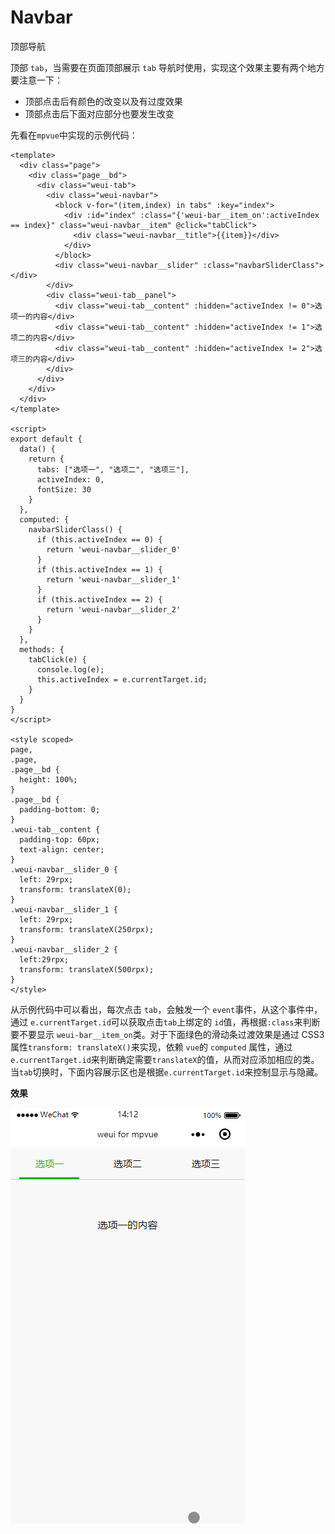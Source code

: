 # Navbar
顶部导航

顶部 `tab`，当需要在页面顶部展示 `tab` 导航时使用，实现这个效果主要有两个地方要注意一下：
* 顶部点击后有颜色的改变以及有过度效果
* 顶部点击后下面对应部分也要发生改变

先看在`mpvue`中实现的示例代码：

```
<template>
  <div class="page">
    <div class="page__bd">
      <div class="weui-tab">
        <div class="weui-navbar">
          <block v-for="(item,index) in tabs" :key="index">
            <div :id="index" :class="{'weui-bar__item_on':activeIndex == index}" class="weui-navbar__item" @click="tabClick">
              <div class="weui-navbar__title">{{item}}</div>
            </div>
          </block>
          <div class="weui-navbar__slider" :class="navbarSliderClass"></div>
        </div>
        <div class="weui-tab__panel">
          <div class="weui-tab__content" :hidden="activeIndex != 0">选项一的内容</div>
          <div class="weui-tab__content" :hidden="activeIndex != 1">选项二的内容</div>
          <div class="weui-tab__content" :hidden="activeIndex != 2">选项三的内容</div>
        </div>
      </div>
    </div>
  </div>
</template>

<script>
export default {
  data() {
    return {
      tabs: ["选项一", "选项二", "选项三"],
      activeIndex: 0,
      fontSize: 30
    }
  },
  computed: {
    navbarSliderClass() {
      if (this.activeIndex == 0) {
        return 'weui-navbar__slider_0'
      }
      if (this.activeIndex == 1) {
        return 'weui-navbar__slider_1'
      }
      if (this.activeIndex == 2) {
        return 'weui-navbar__slider_2'
      }
    }
  },
  methods: {
    tabClick(e) {
      console.log(e);
      this.activeIndex = e.currentTarget.id;
    }
  }
}
</script>

<style scoped>
page,
.page,
.page__bd {
  height: 100%;
}
.page__bd {
  padding-bottom: 0;
}
.weui-tab__content {
  padding-top: 60px;
  text-align: center;
}
.weui-navbar__slider_0 {
  left: 29rpx;
  transform: translateX(0);
}
.weui-navbar__slider_1 {
  left: 29rpx;
  transform: translateX(250rpx);
}
.weui-navbar__slider_2 {
  left:29rpx;
  transform: translateX(500rpx);
}
</style>

```
从示例代码中可以看出，每次点击 `tab`，会触发一个 `event`事件，从这个事件中，通过 `e.currentTarget.id`可以获取点击`tab`上绑定的 `id`值，再根据`:class`来判断要不要显示 `weui-bar__item_on`类。对于下面绿色的滑动条过渡效果是通过 CSS3 属性`transform: translateX()`来实现，依赖 `vue`的 `computed` 属性，通过`e.currentTarget.id`来判断确定需要`translateX`的值，从而对应添加相应的类。当`tab`切换时，下面内容展示区也是根据`e.currentTarget.id`来控制显示与隐藏。


**效果**

![navbar01](_img/navbar01.gif)

